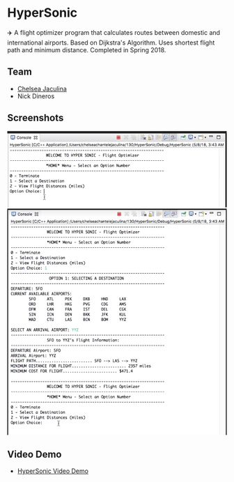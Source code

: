 # HyperSonic
✈️ A flight optimizer program that calculates routes between domestic and international airports. Based on Dijkstra's Algorithm. Uses shortest flight path and minimum distance. Completed in Spring 2018.

## Team 
- [Chelsea Jaculina](https://github.com/chelseajaculina)
- Nick Dineros

## Screenshots
![Text Based Console](https://github.com/chelseajaculina/HyperSonic/blob/master/Text%20Based%20Console.png)
![HyperSonic Test 1](https://github.com/chelseajaculina/HyperSonic/blob/master/HyperSonic%20Test%201.png)

## Video Demo 
- [HyperSonic Video Demo](https://drive.google.com/file/d/1lkIHDqzJDRxzrOWPh80UK82rAMrIl4c3/view?usp=sharing)
